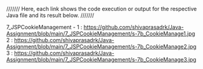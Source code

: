 /////// Here, each link shows the code execution or output for the respective Java file and its result below. ///////

7_JSPCookieManagement - 1 : https://github.com/shivaprasadrk/Java-Assignment/blob/main/7_JSPCookieManagement/s-7b_CookieManage1.jpg                                                                               
2 : https://github.com/shivaprasadrk/Java-Assignment/blob/main/7_JSPCookieManagement/s-7b_CookieManage2.jpg                                                                                                         
3 : https://github.com/shivaprasadrk/Java-Assignment/blob/main/7_JSPCookieManagement/s-7b_CookieManage3.jpg
